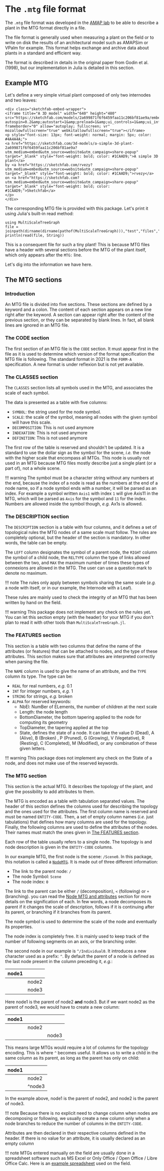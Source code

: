 # The `.mtg` file format

The `.mtg` file format was developed in the [AMAP lab](https://amap.cirad.fr/) to be able to describe a plant in the MTG format directly in a file.

The file format is generally used when measuring a plant on the field or to write on disk the results of an architectural model such as AMAPSim or VPalm for example. This format helps exchange and archive data about plants in a standard and efficient way.

The format is described in details in the original paper from Godin et al. (1998), but our implementation in Julia is detailed in this section.

## Example MTG

Let's define a very simple virtual plant composed of only two internodes and two leaves:

```@raw html
<div class="sketchfab-embed-wrapper">
<iframe title="A 3D model" width="640" height="480" src="https://sketchfab.com/models/2a699871f6f6459faa11c206bf81ae9a/embed?autospin=0.2&amp;autostart=1&amp;preload=1&amp;ui_controls=1&amp;ui_infos=1&amp;ui_inspector=1&amp;ui_stop=1&amp;ui_watermark=1&amp;ui_watermark_link=1" frameborder="0" allow="autoplay; fullscreen; vr" mozallowfullscreen="true" webkitallowfullscreen="true"></iframe>
<p style="font-size: 13px; font-weight: normal; margin: 5px; color: #4A4A4A;">
<a href="https://sketchfab.com/3d-models/a-simple-3d-plant-2a699871f6f6459faa11c206bf81ae9a?utm_medium=embed&utm_source=website&utm_campaign=share-popup" target="_blank" style="font-weight: bold; color: #1CAAD9;">A simple 3D plant</a>
by <a href="https://sketchfab.com/rvezy?utm_medium=embed&utm_source=website&utm_campaign=share-popup" target="_blank" style="font-weight: bold; color: #1CAAD9;">rvezy</a>
on <a href="https://sketchfab.com?utm_medium=embed&utm_source=website&utm_campaign=share-popup" target="_blank" style="font-weight: bold; color: #1CAAD9;">Sketchfab</a>
</p>
</div>
```

The corresponding MTG file is provided with this package. Let's print it using Julia's built-in read method:

```@example
using MultiScaleTreeGraph
file = joinpath(dirname(dirname(pathof(MultiScaleTreeGraph))),"test","files","simple_plant.mtg")
println(read(file, String))
```

This is a consequent file for such a tiny plant! This is because MTG files have a header with several sections before the MTG of the plant itself, which only appears after the `MTG:` line.

Let's dig into the information we have here.

## The MTG sections

### Introduction

An MTG file is divided into five sections. These sections are defined by a keyword and a colon. The content of each section appears on a new line right after the keyword. A section can appear right after the content of the previous section, or they can be separated by blank lines. In fact, all blank lines are ignored in an MTG file.

### The CODE section

The first section of an MTG file is the `CODE` section. It must appear first in the file as it is used to determine which version of the format specification the MTG file is following. The standard format in 2021 is the `FORM-A` specification. A new format is under reflexion but is not yet available.

### The CLASSES section

The `CLASSES` section lists all symbols used in the MTG, and associates the scale of each symbol.

The data is presented as a table with five columns:

- `SYMBOL`: the string used for the node symbol.
- `SCALE`: the scale of the symbol, meaning all nodes with the given symbol will have this scale.
- `DECOMPOSITION`: This is not used anymore
- `INDEXATION`: This is not used anymore
- `DEFINITION`: This is not used anymore

The first row of the table is reserved and shouldn't be updated. It is a standard to use the dollar sign as the symbol for the scene, *i.e.* the node with the higher scale that encompass all MTGs. This node is usually not used in an MTG because MTG files mostly describe just a single plant (or a part of), not a whole scene.

!!! warning
    The symbol must be a character string without any numbers at the end, because the index of a node is read as the numbers at the end of a node name, so if a node symbol ends with a number, it will be parsed as an index. For example a symbol written `Axis1` with index `1` will give Axis11 in the MTG, which will be parsed as `Axis` for the symbol and `11` for the index.
    Numbers are allowed inside the symbol though, *e.g.* Ax1s is allowed.

### The DESCRIPTION section

The `DESCRIPTION` section is a table with four columns, and it defines a set of topological rules the MTG nodes of a same scale must follow. The rules are completely optional, but the header of the section is mandatory. In other words, the table can be empty.

The `LEFT` column designates the symbol of a parent node, the `RIGHT` column the symbol of a child node, the `RELTYPE` column the type of links allowed between the two, and `MAX` the maximum number of times these types of connexions are allowed in the MTG. The user can use a question mark to denote no maximum.

!!! note
    The rules only apply between symbols sharing the same scale (*e.g.* a node with itself, or in our example, the Internode with a Leaf).

These rules are mainly used to check the integrity of an MTG that has been written by hand on the field.

!!! warning
    This package does not implement any check on the rules yet. You can let this section empty (with the header) for your MTG if you don't plan to read it with other tools than `MultiScaleTreeGraph.jl`.

### The FEATURES section

This section is a table with two columns that define the name of the attributes (or features) that can be attached to nodes, and the type of these attributes. This section makes sure that attributes are interpreted correctly when parsing the file.

The `NAME` column is used to give the name of an attribute, and the `TYPE` column its type. The type can be:

- `REAL` for real numbers, *e.g.* 0.1
- `INT` for integer numbers, *e.g.* 1
- `STRING` for strings, *e.g.* broken
- `ALPHA` for reserved keywords:
  - NbEl: NumBer of ELements, the number of children at the next scale
  - Length: the node length
  - BottomDiameter, the bottom tapering applied to the node for computing its geometry
  - TopDiameter, the tapering applied at the top
  - State, defines the state of a node. It can take the value D (Dead), A (Alive), B (Broken) , P (Pruned), G (Growing), V (Vegetative), R (Resting), C (Completed), M (Modified), or any combination of these given letters.

!!! warning
    This package does not implement any check on the State of a node, and does not make use of the reserved keywords.

### The MTG section

This section is the actual MTG. It describes the topology of the plant, and give the possibility to add attributes to them.

The MTG is encoded as a table with tabulation separated values. The header of this section defines the columns used for describing the topology and the ones used for the attributes. The first column name is reserved and must be named `ENTITY-CODE`. Then, a set of empty column names (*i.e.* just tabulations) that defines how many columns are used for the topology. Finally, the following columns are used to define the attributes of the nodes. Their names must match the ones given in [The FEATURES section](@ref).

Each row of the table usually refers to a single node. The topology is and node description is given in the `ENTITY-CODE` columns.

In our example MTG, the first node is the scene: `/Scene0`. In this package, this notation is called a [`NodeMTG`](@ref). It is made out of three different information:

- The link to the parent node: `/`
- The node Symbol: `Scene`
- The node index: `0`

The link to the parent can be either `/` (decomposition), `<` (following) or `+` (branching). you can read the [Node MTG and attributes](@ref) section for more details on the signification of each. In few words, a node decomposes its parent if it changes the scale of description, follows if it is continuing after its parent, or branching if it branches from its parent.

The node symbol is used to determine the scale of the node and eventually its properties.

The node index is completely free. It is mainly used to keep track of the number of following segments on an axis, or the branching order.

The second node in our example is `^/Individual0`. It introduces a new character used as a prefix: `^`.
By default the parent of a node is defined as the last node present in the column preceding it, *e.g.*:

| node1 |       |
| ----- | ----- |
|       | node2 |
|       | node3 |

Here node1 is the parent of node2 **and** node3. But if we want node2 as the parent of node3, we would have to create a new column:

| node1 |       |       |
| ----- | ----- | ----- |
|       | node2 |       |
|       |       | node3 |


This means large MTGs would require a lot of columns for the topology encoding. This is where `^` becomes useful. It allows us to write a child in the same column as its parent, as long as the parent has only on child:

| node1 |        |
| ----- | ------ |
|       | node2  |
|       | ^node3 |

In the example above, node1 is the parent of node2, and node2 is the parent of node3.

!!! note
    Because there is no explicit need to change column when nodes are decomposing or following, we usually create a new column only when a node branches to reduce the number of columns in the `ENTITY-CODE`.

Attributes are then declared in their respective columns defined in the header. If there is no value for an attribute, it is usually declared as an empty column

!!! note
    MTGs entered manually on the field are usually done in a spreadsheet software such as MS Excel or Only Office / Open Office / Libre Office Calc. Here is an [example spreadsheet](https://github.com/VEZY/MultiScaleTreeGraph.jl/raw/master/test/files/tree3h.xlsx) used on the field.
